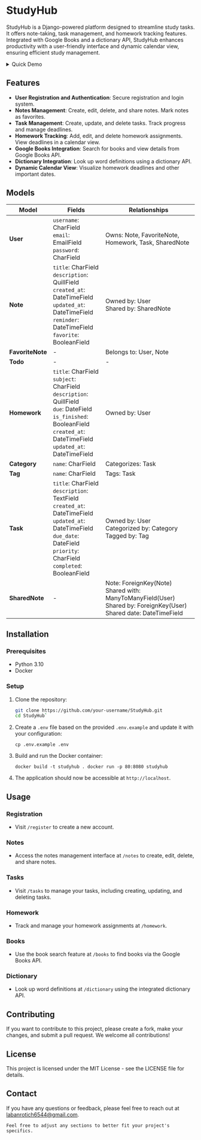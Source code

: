 # StudyHub

StudyHub is a Django-powered platform designed to streamline study tasks. It offers note-taking, task management, and homework tracking features. Integrated with Google Books and a dictionary API, StudyHub enhances productivity with a user-friendly interface and dynamic calendar view, ensuring efficient study management.

<details>
  <summary>Quick Demo</summary>
  
  [Watch the demo](https://github.com/Laban254/StudyHub/assets/64686919/b467de71-5e18-4ac6-a49f-c7c9bcac9a96)

</details>

## Features

- **User Registration and Authentication**: Secure registration and login system.
- **Notes Management**: Create, edit, delete, and share notes. Mark notes as favorites.
- **Task Management**: Create, update, and delete tasks. Track progress and manage deadlines.
- **Homework Tracking**: Add, edit, and delete homework assignments. View deadlines in a calendar view.
- **Google Books Integration**: Search for books and view details from Google Books API.
- **Dictionary Integration**: Look up word definitions using a dictionary API.
- **Dynamic Calendar View**: Visualize homework deadlines and other important dates.

## Models

| Model         | Fields                                                      | Relationships                                   |
|---------------|--------------------------------------------------------------|-------------------------------------------------|
| **User**      | `username`: CharField<br>`email`: EmailField<br>`password`: CharField | Owns: Note, FavoriteNote, Homework, Task, SharedNote |
| **Note**      | `title`: CharField<br>`description`: QuillField<br>`created_at`: DateTimeField<br>`updated_at`: DateTimeField<br>`reminder`: DateTimeField<br>`favorite`: BooleanField | Owned by: User<br>Shared by: SharedNote         |
| **FavoriteNote** | -                                                      | Belongs to: User, Note                          |
| **Todo**      | -                                                          | -                                               |
| **Homework**  | `title`: CharField<br>`subject`: CharField<br>`description`: QuillField<br>`due`: DateField<br>`is_finished`: BooleanField<br>`created_at`: DateTimeField<br>`updated_at`: DateTimeField | Owned by: User                                  |
| **Category**  | `name`: CharField                                           | Categorizes: Task                               |
| **Tag**       | `name`: CharField                                           | Tags: Task                                      |
| **Task**      | `title`: CharField<br>`description`: TextField<br>`created_at`: DateTimeField<br>`updated_at`: DateTimeField<br>`due_date`: DateField<br>`priority`: CharField<br>`completed`: BooleanField | Owned by: User<br>Categorized by: Category<br>Tagged by: Tag |
| **SharedNote** | -                                                        | Note: ForeignKey(Note)<br>Shared with: ManyToManyField(User)<br>Shared by: ForeignKey(User)<br>Shared date: DateTimeField |


## Installation

### Prerequisites

- Python 3.10
- Docker

### Setup

1. Clone the repository:
   ```sh
   git clone https://github.com/your-username/StudyHub.git
   cd StudyHub` 

2.  Create a `.env` file based on the provided `.env.example` and update it with your configuration:
    
    
    `cp .env.example .env` 
    
3.  Build and run the Docker container:
    
    
    `docker build -t studyhub .
    docker run -p 80:8080 studyhub` 
    
4.  The application should now be accessible at `http://localhost`.
## Usage

### Registration

-   Visit `/register` to create a new account.

### Notes

-   Access the notes management interface at `/notes` to create, edit, delete, and share notes.

### Tasks

-   Visit `/tasks` to manage your tasks, including creating, updating, and deleting tasks.

### Homework

-   Track and manage your homework assignments at `/homework`.

### Books

-   Use the book search feature at `/books` to find books via the Google Books API.

### Dictionary

-   Look up word definitions at `/dictionary` using the integrated dictionary API.

## Contributing

If you want to contribute to this project, please create a fork, make your changes, and submit a pull request. We welcome all contributions!

## License

This project is licensed under the MIT License - see the LICENSE file for details.

## Contact

If you have any questions or feedback, please feel free to reach out at labanrotich6544@gmail.com.


 `Feel free to adjust any sections to better fit your project's specifics.`
